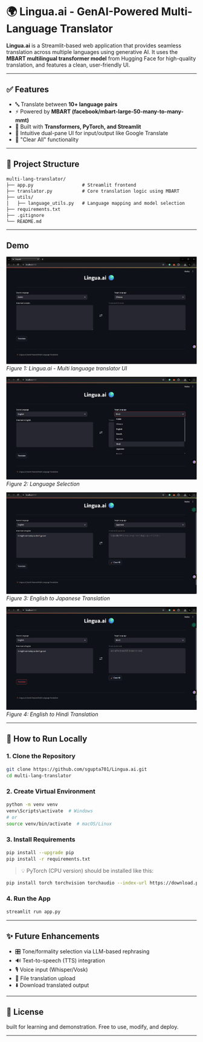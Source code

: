 # 🌍 Lingua.ai - GenAI-Powered Multi-Language Translator

**Lingua.ai** is a Streamlit-based web application that provides seamless translation across multiple languages using generative AI. It uses the **MBART multilingual transformer model** from Hugging Face for high-quality translation, and features a clean, user-friendly UI.

---

## ✅ Features

- 🔤 Translate between **10+ language pairs**
- ⚡ Powered by **MBART (facebook/mbart-large-50-many-to-many-mmt)**
- 🧠 Built with **Transformers, PyTorch, and Streamlit**
- 📝 Intuitive dual-pane UI for input/output like Google Translate
- 🧹 "Clear All" functionality

---

## 📁 Project Structure

```
multi-lang-translator/
├── app.py                  # Streamlit frontend
├── translator.py           # Core translation logic using MBART
├── utils/
│   ├── language_utils.py   # Language mapping and model selection
├── requirements.txt       
├── .gitignore
└── README.md             
```

---

## Demo

![UI of Lingua.ai](lingua-ui.png)
*Figure 1: Lingua.ai - Multi language translator UI*

![Language selection](language_selection.png)
*Figure 2: Language Selection*

![English-Japanese](english-japanese.png)
*Figure 3: English to Japanese Translation*

![Engligh-Hindi](english-hindi.png)
*Figure 4: English to Hindi Translation*

---


## 🚀 How to Run Locally

### 1. Clone the Repository

```bash
git clone https://github.com/sgupta701/Lingua.ai.git
cd multi-lang-translator
```

### 2. Create Virtual Environment

```bash
python -m venv venv
venv\Scripts\activate  # Windows
# or
source venv/bin/activate  # macOS/Linux
```

### 3. Install Requirements

```bash
pip install --upgrade pip
pip install -r requirements.txt
```

> 💡 PyTorch (CPU version) should be installed like this:

```bash
pip install torch torchvision torchaudio --index-url https://download.pytorch.org/whl/cpu
```

### 4. Run the App

```bash
streamlit run app.py
```

---

## ✨ Future Enhancements

- 🎛️ Tone/formality selection via LLM-based rephrasing
- 🔊 Text-to-speech (TTS) integration
- 🎙️ Voice input (Whisper/Vosk)
- 📁 File translation upload
- ⬇️ Download translated output

---

## 📜 License

built for learning and demonstration. Free to use, modify, and deploy.

---
